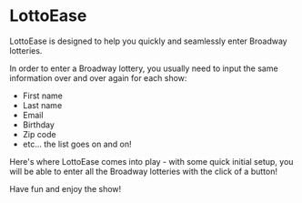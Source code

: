 # LottoEase

LottoEase is designed to help you quickly and seamlessly enter Broadway lotteries. 

In order to enter a Broadway lottery, you usually need to input the same information over and over again for each show: 
- First name
- Last name
- Email
- Birthday 
- Zip code
- etc... the list goes on and on!

Here's where LottoEase comes into play - with some quick initial setup, you will be able to enter all the Broadway lotteries with the click of a button!

Have fun and enjoy the show!